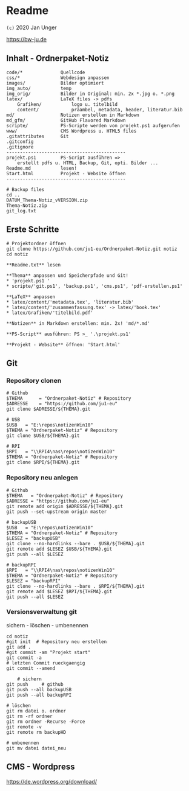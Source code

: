 Readme
======

<!--update: 1-Apr-20-->
`(c)` 2020 Jan Unger

<https://bw-ju.de>

Inhalt - Ordnerpaket-Notiz
--------------------------

    code/*              Quellcode
    css/*               Webdesign anpassen
    images/             Bilder optimiert
    img_auto/           temp
    img_orig/           Bilder in Original: min. 2x *.jpg o. *.png
    latex/              LaTeX files -> pdfs
        Grafiken/           logo u. titelbild
        content/            präambel, metadata, header, literatur.bib
    md/                 Notizen erstellen in Markdown
    md_gfm/             GitHub Flavored Markdown
    scripte/            PS-Scripte werden von projekt.ps1 aufgerufen
    www/                CMS Wordpress u. HTML5 files
    .gitattributes      Git
    .gitconfig
    .gitignore
    --------------------------------------------
    projekt.ps1         PS-Script ausführen => 
        erstellt pdfs u. HTML, Backup, Git, opti. Bilder ...
    Readme.md           lesen!
    Start.html          Projekt - Website öffnen
    --------------------------------------------
        
    # Backup files
    cd ..
    DATUM_Thema-Notiz_vVERSION.zip
    Thema-Notiz.zip
    git_log.txt

Erste Schritte
--------------

    # Projektordner öffnen
    git clone https://github.com/ju1-eu/Ordnerpaket-Notiz.git notiz
    cd notiz

	**Readme.txt** lesen

    **Thema** anpassen und Speicherpfade und Git!
    * 'projekt.ps1 '
    * scripte/'git.ps1', 'backup.ps1', 'cms.ps1', 'pdf-erstellen.ps1'

    **LaTeX** anpassen
    * latex/content/'metadata.tex', 'literatur.bib'
    * latex/content/'zusammenfassung.tex' -> latex/'book.tex' 
    * latex/Grafiken/'titelbild.pdf'

    **Notizen** in Markdown erstellen: min. 2x! 'md/*.md'

    **PS-Script** ausführen: PS >_ '.\projekt.ps1'

    **Projekt - Website** öffnen: 'Start.html'

Git
---

### Repository clonen

    # Github
    $THEMA      = "Ordnerpaket-Notiz" # Repository
    $ADRESSE    = "https://github.com/ju1-eu"
    git clone $ADRESSE/${THEMA}.git  

    # USB
    $USB   = "E:\repos\notizenWin10"    
    $THEMA = "Ordnerpaket-Notiz" # Repository
    git clone $USB/${THEMA}.git 

    # RPI
    $RPI   = "\\RPI4\nas\repos\notizenWin10"    
    $THEMA = "Ordnerpaket-Notiz" # Repository
    git clone $RPI/${THEMA}.git 

### Repository neu anlegen

    # Github 
    $THEMA   = "Ordnerpaket-Notiz" # Repository
    $ADRESSE = "https://github.com/ju1-eu"
    git remote add origin $ADRESSE/${THEMA}.git
    git push --set-upstream origin master

    # backupUSB
    $USB   = "E:\repos\notizenWin10"    
    $THEMA = "Ordnerpaket-Notiz" # Repository
    $LESEZ = "backupUSB"
    git clone --no-hardlinks --bare . $USB/${THEMA}.git
    git remote add $LESEZ $USB/${THEMA}.git
    git push --all $LESEZ

    # backupRPI
    $RPI   = "\\RPI4\nas\repos\notizenWin10"   
    $THEMA = "Ordnerpaket-Notiz" # Repository
    $LESEZ = "backupRPI"
    git clone --no-hardlinks --bare . $RPI/${THEMA}.git
    git remote add $LESEZ $RPI/${THEMA}.git
    git push --all $LESEZ

### Versionsverwaltung git

sichern - löschen - umbenennen

    cd notiz
    #git init  # Repository neu erstellen
    git add .
    #git commit -am "Projekt start"
    git commit -a
    # letzten Commit rueckgaengig 
    git commit --amend 

        # sichern
    git push     # github
    git push --all backupUSB
    git push --all backupRPI

    # löschen
    git rm datei o. ordner
    git rm -rf ordner
    git rm ordner -Recurse -Force
    git remote -v
    git remote rm backupHD 

    # umbenennen
    git mv datei datei_neu

## CMS - Wordpress

<https://de.wordpress.org/download/>
